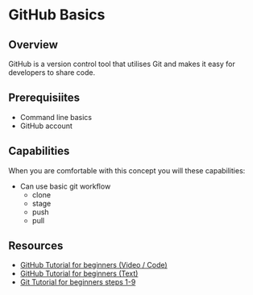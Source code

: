 # GitHub Basics

## Overview
GitHub is a version control tool that utilises Git and makes it easy for developers to share code.

## Prerequisiites
- Command line basics
- GitHub account

## Capabilities
When you are comfortable with this concept you will these capabilities:

- Can use basic git workflow
  - clone
  - stage
  - push
  - pull

## Resources
- [GitHub Tutorial for beginners (Video / Code)](resources/github-basics-for-beginners-VIDEO)
- [GitHub Tutorial for beginners (Text)](/resources/github-phase-0-workflow-TUTORIAL)
- [Git Tutorial for beginners steps 1-9](resources/git-basics-INTERACTIVE)
